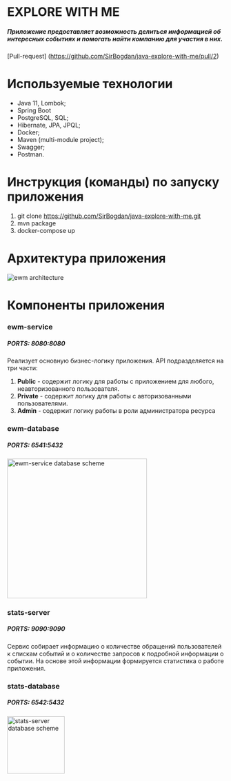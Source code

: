 # EXPLORE WITH ME
##### Приложение предоставляет возможность делиться информацией об интересных событиях и помогать найти компанию для участия в них.

[Pull-request] (https://github.com/SirBogdan/java-explore-with-me/pull/2)

# Используемые технологии
* Java 11, Lombok;
* Spring Boot
* PostgreSQL, SQL;
* Hibernate, JPA, JPQL;
* Docker;
* Maven (multi-module project);
* Swagger;
* Postman.

# Инструкция (команды) по запуску приложения

1. git clone https://github.com/SirBogdan/java-explore-with-me.git
2. mvn package
3. docker-compose up

# Архитектура приложения

![ewm architecture](https://user-images.githubusercontent.com/100284165/205351591-40b3031f-b4be-425d-8dd0-c633783989fc.png)

# Компоненты приложения

### ewm-service
##### PORTS: 8080:8080
Реализует основную бизнес-логику приложения. API подразделяется на три части:
1. **Public** - содержит логику для работы с приложением для любого, неавторизованного пользователя.
2. **Private** - содержит логику для работы с авторизованными пользователями.
3. **Admin** - содержит логику работы в роли администратора ресурса

### ewm-database
##### PORTS: 6541:5432

<img width="324" alt="ewm-service database scheme" src="https://user-images.githubusercontent.com/100284165/205351666-c23cbad9-2a65-4fd9-adde-d57063d639d5.PNG">


### stats-server
##### PORTS: 9090:9090
Сервис собирает информацию о количестве обращений пользователей к спискам событий и о количестве запросов к подробной
информации о событии. На основе этой информации формируется статистика о работе приложения.

### stats-database
##### PORTS: 6542:5432
<img width="133" alt="stats-server database scheme" src="https://user-images.githubusercontent.com/100284165/205351696-69e49d11-701b-43f0-8fc3-6ed80c3348de.PNG">


